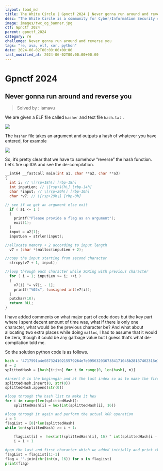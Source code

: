 ```yaml
---
layout: load_md
title: The White Circle | Gpnctf 2024 | Never gonna run around and reverse you Writeup
desc: "The White Circle is a community for Cyber/Information Security students, enthusiasts and professionals. You can discuss anything related to Security, share your knowledge with others, get help when you need it and proceed further in your journey with amazing people from all over the world."
image: images/twc_og_banner.jpg
ctf: Gpnctf 2024
parent: gpnctf_2024
category: re
challenge: Never gonna run around and reverse you
tags: "re, ava, elf, xor, python"
date: 2024-06-02T00:00:00+00:00
last_modified_at: 2024-06-02T00:00:00+00:00
---
```


<h1 class="heading card-title white-text">Gpnctf 2024</h1>

## Never gonna run around and reverse you
> Solved by : iamavu

We are given a ELF file called `hasher` and text file `hash.txt` .

![](https://i.imgur.com/fwEXssL.png)


The `hasher` file takes an argument and outputs a hash of whatever you have entered, for example

![](https://i.imgur.com/Rnk4Yc5.png)


So, it’s pretty clear that we have to somehow “reverse” the hash function. Let’s fire up IDA and see the de-compilation.

```c
__int64 __fastcall main(int a1, char **a2, char **a3)
{
  int i; // \[rsp+18h\] [rbp-18h]
  int inputLen; // \[rsp+1Ch\] [rbp-14h]
  char *input; // \[rsp+20h\] [rbp-10h]
  char *v7; // \[rsp+28h\] [rbp-8h]

// see if we get an argument else exit
  if ( a1 <= 1 )
  {
    printf("Please provide a flag as an argument");
    exit(1);
  }
  input = a2[1];
  inputLen = strlen(input);

//allocate memory + 2 according to input length
  v7 = (char *)malloc(inputLen + 2);

//copy the input starting from second character
  strcpy(v7 + 1, input);

//loop through each character while XORing with previous character
  for ( i = 1; inputLen >= i; ++i )
  {
    v7[i] ^= v7[i - 1];
    printf("%02x", (unsigned int)v7[i]);
  }
  putchar(10);
  return 0LL;
}
```

I have added comments on what major part of code does but the key part where I spent decent amount of time was, what if there is only one character, what would be the previous character be? And what about allocating two extra places while doing `malloc`, I  had to assume that it would be zero, though it could be any garbage value but I guess that’s what de-compilation told me.

So the solution python code is as follows.

```python
hash = '4717591a4e08732410215579264e7e0956320367384171045b28187402316e1a7243300f501946325a6a1f7810643b0a7e21566257083c63043404603f5763563e43'
n = 2
splittedHash = [hash[i:i+n] for i in range(0, len(hash), n)]

#insert 0 in the beginngin and at the last index so as to make the first character XORINg possible
splittedHash.insert(0, str(0))
splittedHash.append(str(0))

#loop through the hash list to make it hex
for i in range(len(splittedHash)):
    splittedHash[i] = hex(int(splittedHash[i], 16))

#loop through it again and perform the actual XOR operation
i = 1
flagList = [0]*len(splittedHash)
while len(splittedHash) >= i + 1:
    
    flagList[i] =  hex(int(splittedHash[i], 16) ^ int(splittedHash[i - 1], 16))
    i = i + 1

#pop the last and first character which we added initially and print the flag
flagList = flagList[1:-1]
flag = ''.join(chr(int(x, 16)) for x in flagList)
print(flag)
```

